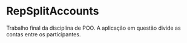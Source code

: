 # RepSplitAccounts
Trabalho final da disciplina de POO. A aplicação em questão divide as contas entre os participantes.
